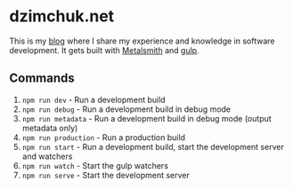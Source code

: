 # dzimchuk.net
This is my [blog](https://dzimchuk.net) where I share my experience and knowledge in software development. It gets built with [Metalsmith](https://github.com/segmentio/metalsmith) and [gulp](https://github.com/gulpjs/gulp).

## Commands

1. `npm run dev` - Run a development build
1. `npm run debug` - Run a development build in debug mode
1. `npm run metadata` - Run a development build in debug mode (output metadata only)
1. `npm run production` - Run a production build
1. `npm run start` - Run a development build, start the development server and watchers
1. `npm run watch` - Start the gulp watchers
1. `npm run serve` - Start the development server
